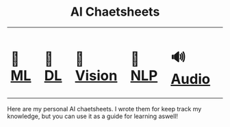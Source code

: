 <h1 align="center">AI Chaetsheets</h1>

<table align="center">
  <tr>
    <td><h1>🐣 <a href="/ML.md">ML</a></h1></td> 
    <td><h1>🦅 <a href="https://github.com/javiabellan/deep-learning">DL</a></h1></td> 
    <td><h1>👀 <a href="/CV.md">Vision</a></h1></td>
    <td><h1>📜 <a href="/NLP.md">NLP</a></h1></td>
    <td><h1>🔊 <a href="/AUDIO.MD">Audio</a></h1></td>
  </tr>
</table>

Here are my personal AI chaetsheets. I wrote them for keep track my knowledge, but you can use it as a guide for learning aswell!

